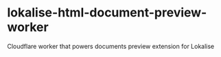 # lokalise-html-document-preview-worker
Cloudflare worker that powers documents preview extension for Lokalise

